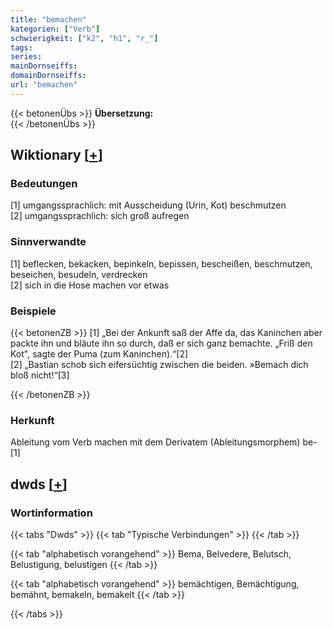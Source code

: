 ```yaml
---
title: "bemachen"
kategorien: ["Verb"]
schwierigkeit: ["k2", "h1", "r_"]
tags:
series:
mainDornseiffs:
domainDornseiffs:
url: "bemachen"
---
```


{{< betonenÜbs >}}
**Übersetzung:**  
{{< /betonenÜbs >}}

## Wiktionary [[+](https://de.wiktionary.org/wiki/bemachen)]

### Bedeutungen
[1] umgangssprachlich: mit Ausscheidung (Urin, Kot) beschmutzen  
[2] umgangssprachlich: sich groß aufregen  

### Sinnverwandte
[1] beflecken, bekacken, bepinkeln, bepissen, bescheißen, beschmutzen, beseichen, besudeln, verdrecken  
[2] sich in die Hose machen vor etwas  

### Beispiele
{{< betonenZB >}}
[1] „Bei der Ankunft saß der Affe da, das Kaninchen aber packte ihn und bläute ihn so durch, daß er sich ganz bemachte. „Friß den Kot", sagte der Puma (zum Kaninchen).“[2]  
[2] „Bastian schob sich eifersüchtig zwischen die beiden. »Bemach dich bloß nicht!“[3]  

{{< /betonenZB >}}
### Herkunft
Ableitung vom Verb machen mit dem Derivatem (Ableitungsmorphem) be-[1]  



## dwds [[+](https://www.dwds.de/wb/bemachen)]

### Wortinformation
{{< tabs "Dwds" >}}
{{< tab "Typische Verbindungen" >}}
{{< /tab >}}

{{< tab "alphabetisch vorangehend" >}}
Bema, Belvedere, Belutsch, Belustigung, belustigen
{{< /tab >}}

{{< tab "alphabetisch vorangehend" >}}
bemächtigen, Bemächtigung, bemähnt, bemakeln, bemakelt
{{< /tab >}}

{{< /tabs >}}

